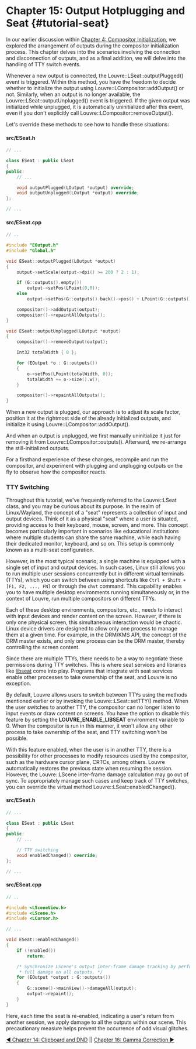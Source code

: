 # Chapter 15: Output Hotplugging and Seat {#tutorial-seat}

In our earlier discussion within [Chapter 4: Compositor Initialization](04.md), we explored the arrangement of outputs during the compositor initialization process. This chapter delves into the scenarios involving the connection and disconnection of outputs, and as a final addition, we will delve into the handling of TTY switch events.

Whenever a new output is connected, the Louvre::LSeat::outputPlugged() event is triggered. Within this method, you have the freedom to decide whether to initialize the output using Louvre::LCompositor::addOutput() or not. Similarly, when an output is no longer available, the Louvre::LSeat::outputUnplugged() event is triggered. If the given output was initialized while unplugged, it is automatically uninitialized after this event, even if you don't explicitly call Louvre::LCompositor::removeOutput().

Let's override these methods to see how to handle these situations:

#### src/ESeat.h

```cpp
// ...

class ESeat : public LSeat
{
public:
    // ...

    void outputPlugged(LOutput *output) override;
    void outputUnplugged(LOutput *output) override;
};

// ...
```

#### src/ESeat.cpp

```cpp
// ..

#include "EOutput.h"
#include "Global.h"

void ESeat::outputPlugged(LOutput *output)
{
    output->setScale(output->dpi() >= 200 ? 2 : 1);

    if (G::outputs().empty())
        output->setPos(LPoint(0,0));
    else
        output->setPos(G::outputs().back()->pos() + LPoint(G::outputs().back()->size().w(), 0));

    compositor()->addOutput(output);
    compositor()->repaintAllOutputs();
}

void ESeat::outputUnplugged(LOutput *output)
{
    compositor()->removeOutput(output);

    Int32 totalWidth { 0 };

    for (EOutput *o : G::outputs())
    {
        o->setPos(LPoint(totalWidth, 0));
        totalWidth += o->size().w();
    }

    compositor()->repaintAllOutputs();
}
```

When a new output is plugged, our approach is to adjust its scale factor, position it at the rightmost side of the already initialized outputs, and initialize it using Louvre::LCompositor::addOutput().

And when an output is unplugged, we first manually uninitialize it just for removing it from Louvre::LCompositor::outputs(). Afterward, we re-arrange the still-initialized outputs.

For a firsthand experience of these changes, recompile and run the compositor, and experiment with plugging and unplugging outputs on the fly to observe how the compositor reacts.

### TTY Switching

Throughout this tutorial, we've frequently referred to the Louvre::LSeat class, and you may be curious about its purpose. In the realm of Linux/Wayland, the concept of a "seat" represents a collection of input and output devices. Think of it as a physical "seat" where a user is situated, providing access to their keyboard, mouse, screen, and more. This concept becomes particularly important in scenarios like educational institutions where multiple students can share the same machine, while each having their dedicated monitor, keyboard, and so on. This setup is commonly known as a multi-seat configuration.

However, in the most typical scenario, a single machine is equipped with a single set of input and output devices. In such cases, Linux still allows you to run multiple user sessions concurrently but in different virtual terminals (TTYs), which you can switch between using shortcuts like `Ctrl + Shift + [F1, F2, ..., FN]` or through the `chvt` command. This capability enables you to have multiple desktop environments running simultaneously or, in the context of Louvre, run multiple compositors on different TTYs.

Each of these desktop environments, compositors, etc., needs to interact with input devices and render content on the screen. However, if there is only one physical screen, this simultaneous interaction would be chaotic. Linux device drivers are designed to allow only one process to manage them at a given time. For example, in the DRM/KMS API, the concept of the DRM master exists, and only one process can be the DRM master, thereby controlling the screen content.

Since there are multiple TTYs, there needs to be a way to negotiate these permissions during TTY switches. This is where seat services and libraries like [libseat](https://github.com/kennylevinsen/seatd) come into play. Programs that integrate with seat services enable other processes to take ownership of the seat, and Louvre is no exception.

By default, Louvre allows users to switch between TTYs using the methods mentioned earlier or by invoking the Louvre::LSeat::setTTY() method. When the user switches to another TTY, the compositor can no longer listen to input events or draw content on screens. You have the option to disable this feature by setting the **LOUVRE_ENABLE_LIBSEAT** environment variable to 0. When the compositor is run in this manner, it won't allow any other process to take ownership of the seat, and TTY switching won't be possible.

With this feature enabled, when the user is in another TTY, there is a possibility for other processes to modify resources used by the compositor, such as the hardware cursor plane, CRTCs, among others. Louvre automatically restores the previous state when resuming the session. However, the Louvre::LScene inter-frame damage calculation may go out of sync. To appropriately manage such cases and keep track of TTY switches, you can override the virtual method Louvre::LSeat::enabledChanged().

#### src/ESeat.h

```cpp
// ...

class ESeat : public LSeat
{
public:
    // ...

    // TTY switching
    void enabledChanged() override;
};

// ...
```

#### src/ESeat.cpp

```cpp
// ..

#include <LSceneView.h>
#include <LScene.h>
#include <LCursor.h>

// ...

void ESeat::enabledChanged()
{
    if (!enabled())
        return;

    /* Synchronize LScene's output inter-frame damage tracking by performing
     * full damage on all outputs. */
    for (EOutput *output : G::outputs())
    {
        G::scene()->mainView()->damageAll(output);
        output->repaint();
    }
}
```

Here, each time the seat is re-enabled, indicating a user's return from another session, we apply damage to all the outputs within our scene. This precautionary measure helps prevent the occurrence of odd visual glitches.

<a href="14.md">◀ Chapter 14: Clipboard and DND</a> || <a href="16.md"> Chapter 16: Gamma Correction ▶</a>